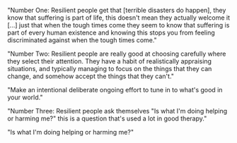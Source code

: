 "Number One: Resilient people get that \[terrible disasters do happen\],
they know that suffering is part of life, this doesn't mean they actually
welcome it \[...\] just that when the tough times come they seem to know
that suffering is part of every human existence and knowing this stops you
from feeling discriminated against when the tough times come."

"Number Two: Resilient people are really good at choosing carefully where
they select their attention. They have a habit of realistically appraising
situations, and typically managing to focus on the things that they can
change, and somehow accept the things that they can't."

"Make an intentional deliberate ongoing effort to tune in to what's good in
your world."

"Number Three: Resilient people ask themselves "Is what I'm doing helping
or harming me?" this is a question that's used a lot in good therapy."

"Is what I'm doing helping or harming me?"